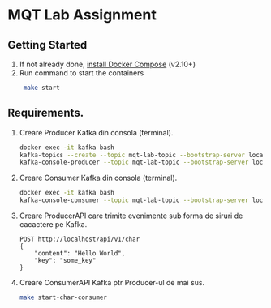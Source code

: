 # MQT Lab Assignment


## Getting Started

1. If not already done, [install Docker Compose](https://docs.docker.com/compose/install/) (v2.10+)
2. Run command to start the containers
   ``` bash
    make start
    ```

## Requirements.

1. Creare Producer Kafka din consola (terminal).
   ``` bash
   docker exec -it kafka bash
   kafka-topics --create --topic mqt-lab-topic --bootstrap-server localhost:9092 --partitions 1 --replication-factor 1
   kafka-console-producer --topic mqt-lab-topic --bootstrap-server localhost:9092
   ```
2. Creare Consumer Kafka din consola (terminal).
   ``` bash
   docker exec -it kafka bash
   kafka-console-consumer --topic mqt-lab-topic --bootstrap-server localhost:9092
   ```
3. Creare ProducerAPI care trimite evenimente sub forma de siruri de cacactere pe Kafka.
    ```
    POST http://localhost/api/v1/char 
    {
        "content": "Hello World",
        "key": "some_key"
    }
    ``` 
4. Creare ConsumerAPI Kafka ptr Producer-ul de mai sus.
    ``` bash
    make start-char-consumer
    ```